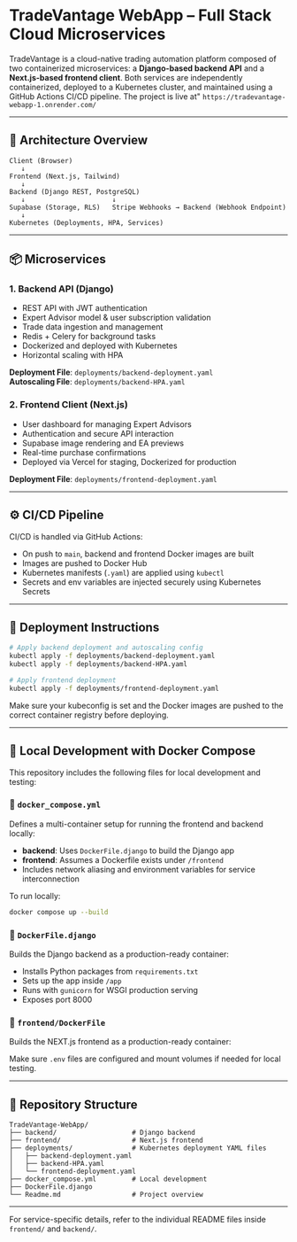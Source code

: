 

# TradeVantage WebApp – Full Stack Cloud Microservices

TradeVantage is a cloud-native trading automation platform composed of two containerized microservices: a **Django-based backend API** and a **Next.js-based frontend client**. Both services are independently containerized, deployed to a Kubernetes cluster, and maintained using a GitHub Actions CI/CD pipeline. The project is live at" 
```https://tradevantage-webapp-1.onrender.com/```

---

## 🧱 Architecture Overview

```
Client (Browser)
   ↓
Frontend (Next.js, Tailwind)
   ↓
Backend (Django REST, PostgreSQL)
   ↓                      ↓
Supabase (Storage, RLS)   Stripe Webhooks → Backend (Webhook Endpoint)
   ↓
Kubernetes (Deployments, HPA, Services)
```

---

## 📦 Microservices

### 1. **Backend API (Django)**
- REST API with JWT authentication
- Expert Advisor model & user subscription validation
- Trade data ingestion and management
- Redis + Celery for background tasks
- Dockerized and deployed with Kubernetes
- Horizontal scaling with HPA

**Deployment File**: `deployments/backend-deployment.yaml`  
**Autoscaling File**: `deployments/backend-HPA.yaml`

### 2. **Frontend Client (Next.js)**
- User dashboard for managing Expert Advisors
- Authentication and secure API interaction
- Supabase image rendering and EA previews
- Real-time purchase confirmations
- Deployed via Vercel for staging, Dockerized for production

**Deployment File**: `deployments/frontend-deployment.yaml`

---

## ⚙️ CI/CD Pipeline

CI/CD is handled via GitHub Actions:

- On push to `main`, backend and frontend Docker images are built
- Images are pushed to Docker Hub
- Kubernetes manifests (`.yaml`) are applied using `kubectl`
- Secrets and env variables are injected securely using Kubernetes Secrets

---

## 🚀 Deployment Instructions

```bash
# Apply backend deployment and autoscaling config
kubectl apply -f deployments/backend-deployment.yaml
kubectl apply -f deployments/backend-HPA.yaml

# Apply frontend deployment
kubectl apply -f deployments/frontend-deployment.yaml
```

Make sure your kubeconfig is set and the Docker images are pushed to the correct container registry before deploying.

---

## 🐳 Local Development with Docker Compose

This repository includes the following files for local development and testing:

### 🔹 `docker_compose.yml`
Defines a multi-container setup for running the frontend and backend locally:
- **backend**: Uses `DockerFile.django` to build the Django app
- **frontend**: Assumes a Dockerfile exists under `/frontend`
- Includes network aliasing and environment variables for service interconnection

To run locally:
```bash
docker compose up --build
```

### 🔹 `DockerFile.django`
Builds the Django backend as a production-ready container:
- Installs Python packages from `requirements.txt`
- Sets up the app inside `/app`
- Runs with `gunicorn` for WSGI production serving
- Exposes port 8000

### 🔹 `frontend/DockerFile`
Builds the NEXT.js frontend as a production-ready container:


Make sure `.env` files are configured and mount volumes if needed for local testing.

---

## 📁 Repository Structure

```text
TradeVantage-WebApp/
├── backend/                   # Django backend
├── frontend/                  # Next.js frontend
├── deployments/               # Kubernetes deployment YAML files
│   ├── backend-deployment.yaml
│   ├── backend-HPA.yaml
│   └── frontend-deployment.yaml
├── docker_compose.yml         # Local development
├── DockerFile.django
└── Readme.md                  # Project overview
```

---

For service-specific details, refer to the individual README files inside `frontend/` and `backend/`.
